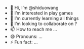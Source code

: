 - 👋 Hi, I’m @shiduowang
- 👀 I’m interested in play games
- 🌱 I’m currently learning all things
- 💞️ I’m looking to collaborate on ?
- 📫 How to reach me ...
- 😄 Pronouns: ...
- ⚡ Fun fact: ...

<!---
shiduowang/shiduowang is a ✨ special ✨ repository because its `README.md` (this file) appears on your GitHub profile.
You can click the Preview link to take a look at your changes.
--->
